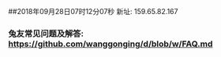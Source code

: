 ##2018年09月28日07时12分07秒 新址: 159.65.82.167
### 兔友常见问题及解答: https://github.com/wanggonging/d/blob/w/FAQ.md
